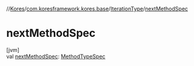 //[Kores](../../../index.md)/[com.koresframework.kores.base](../index.md)/[IterationType](index.md)/[nextMethodSpec](next-method-spec.md)

# nextMethodSpec

[jvm]\
val [nextMethodSpec](next-method-spec.md): [MethodTypeSpec](../../com.koresframework.kores.common/-method-type-spec/index.md)
